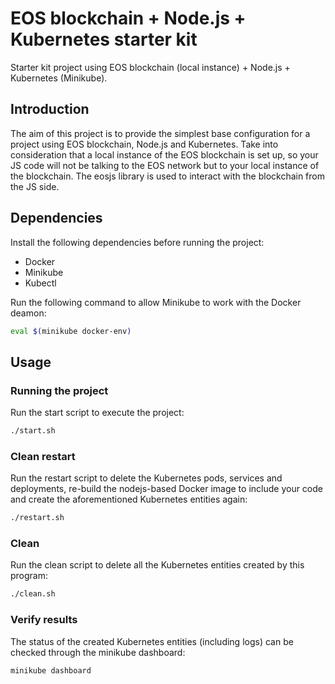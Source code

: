 # EOS blockchain + Node.js + Kubernetes starter kit
Starter kit project using EOS blockchain (local instance) + Node.js + Kubernetes (Minikube).

## Introduction
The aim of this project is to provide the simplest base configuration for a project using EOS blockchain, Node.js and Kubernetes. Take into consideration that a local instance of the EOS blockchain is set up, so your JS code will not be talking to the EOS network but to your local instance of the blockchain. The eosjs library is used to interact with the blockchain from the JS side.

## Dependencies
Install the following dependencies before running the project:
 - Docker
 - Minikube
 - Kubectl

Run the following command to allow Minikube to work with the Docker deamon:
```bash
eval $(minikube docker-env)
```

## Usage
### Running the project
Run the start script to execute the project:
```bash
./start.sh
```

### Clean restart
Run the restart script to delete the Kubernetes pods, services and deployments, re-build the nodejs-based Docker image to include your code and create the aforementioned Kubernetes entities again:
```bash
./restart.sh
```

### Clean
Run the clean script to delete all the Kubernetes entities created by this program:
```bash
./clean.sh
```

### Verify results
The status of the created Kubernetes entities (including logs) can be checked through the minikube dashboard: 
```bash
minikube dashboard
```
